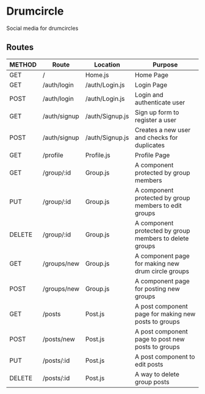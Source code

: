 # Drumcircle 
Social media for drumcircles

## Routes
| METHOD | Route | Location | Purpose |
| ------ | ------------- | ----------------- |  ------------------------------------------------------------------------- |
| GET | / | Home.js | Home Page |
| GET | /auth/login | /auth/Login.js | Login Page |
| POST | /auth/login| /auth/Login.js | Login and authenticate user |
| GET | /auth/signup | /auth/Signup.js | Sign up form to register a user |
| POST | /auth/signup | /auth/Signup.js | Creates a new user and checks for duplicates |
| GET | /profile | Profile.js | Profile Page |
| GET | /group/:id | Group.js | A component protected by group members |
| PUT | /group/:id | Group.js | A component protected by group members to edit groups |
| DELETE | /group/:id | Group.js | A component protected by group members to delete groups |
| GET | /groups/new | Group.js | A component page for making new drum circle groups |
| POST | /groups/new | Group.js | A component page for posting new groups |
| GET | /posts | Post.js | A post component page for making new posts to groups |
| POST | /posts/new | Post.js | A post component page to post new posts to groups |
| PUT | /posts/:id | Post.js | A post component to edit posts |
| DELETE | /posts/:id | Post.js | A way to delete group posts |